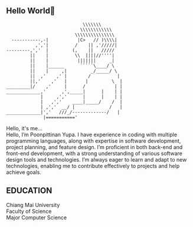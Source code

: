 ## Hello World🦊

``````
                             \\\\\\\
                            \\\\\\\\\\\\
                          \\\\\\\\\\\\\\\
  -----------,-|           |C>   // )\\\\|
           ,','|          /    || ,'/////|
---------,','  |         (,    ||   /////
         ||    |          \\  ||||//''''|
         ||    |           |||||||     _|
         ||    |______      `````\____/ \
         ||    |     ,|         _/_____/ \
         ||  ,'    ,' |        /          |
         ||,'    ,'   |       |         \  |
_________|/    ,'     |      /           | |
_____________,'      ,',_____|      |    | |
             |     ,','      |      |    | |
             |   ,','    ____|_____/    /  |
             | ,','  __/ |             /   |
_____________|','   ///_/-------------/   |
              |==========='
``````

Hello, it's me...
<br>
Hello, I’m Poonpittinan Yupa. I have experience in coding with multiple programming languages, along with expertise in software development, project planning, and feature design. I’m proficient in both back-end and front-end development, with a strong understanding of various software design tools and technologies. I’m always eager to learn and adapt to new technologies, enabling me to contribute effectively to projects and help achieve goals.

## EDUCATION
Chiang Mai University
<br>
Faculty of Science
<br>
Major Computer Science

